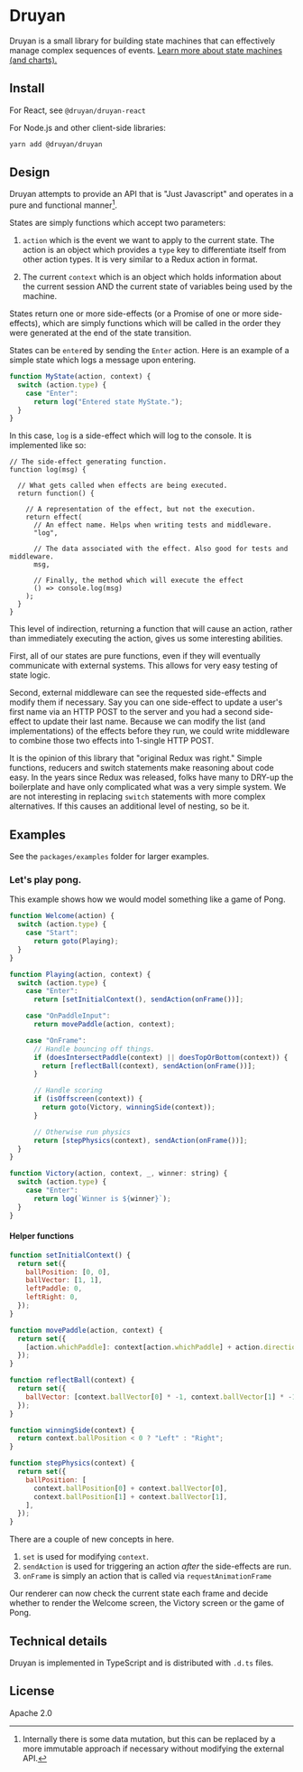 # Druyan

Druyan is a small library for building state machines that can effectively manage complex sequences of events. [Learn more about state machines (and charts).](https://statecharts.github.io)

## Install

For React, see `@druyan/druyan-react`

For Node.js and other client-side libraries:

```bash
yarn add @druyan/druyan
```

## Design

Druyan attempts to provide an API that is "Just Javascript" and operates in a pure and functional manner[^1].

States are simply functions which accept two parameters:

1. `action` which is the event we want to apply to the current state. The action is an object which provides a `type` key to differentiate itself from other action types. It is very similar to a Redux action in format.

2. The current `context` which is an object which holds information about the current session AND the current state of variables being used by the machine.

States return one or more side-effects (or a Promise of one or more side-effects), which are simply functions which will be called in the order they were generated at the end of the state transition.

States can be `enter`ed by sending the `Enter` action. Here is an example of a simple state which logs a message upon entering.

```javascript
function MyState(action, context) {
  switch (action.type) {
    case "Enter":
      return log("Entered state MyState.");
  }
}
```

In this case, `log` is a side-effect which will log to the console. It is implemented like so:

```
// The side-effect generating function.
function log(msg) {

  // What gets called when effects are being executed.
  return function() {

    // A representation of the effect, but not the execution.
    return effect(
      // An effect name. Helps when writing tests and middleware.
      "log",

      // The data associated with the effect. Also good for tests and middleware.
      msg,

      // Finally, the method which will execute the effect
      () => console.log(msg)
    );
  }
}
```

This level of indirection, returning a function that will cause an action, rather than immediately executing the action, gives us some interesting abilities.

First, all of our states are pure functions, even if they will eventually communicate with external systems. This allows for very easy testing of state logic.

Second, external middleware can see the requested side-effects and modify them if necessary. Say you can one side-effect to update a user's first name via an HTTP POST to the server and you had a second side-effect to update their last name. Because we can modify the list (and implementations) of the effects before they run, we could write middleware to combine those two effects into 1-single HTTP POST.

It is the opinion of this library that "original Redux was right." Simple functions, reducers and switch statements make reasoning about code easy. In the years since Redux was released, folks have many to DRY-up the boilerplate and have only complicated what was a very simple system. We are not interesting in replacing `switch` statements with more complex alternatives. If this causes an additional level of nesting, so be it.

## Examples

See the `packages/examples` folder for larger examples.

### Let's play pong.

This example shows how we would model something like a game of Pong.

```javascript
function Welcome(action) {
  switch (action.type) {
    case "Start":
      return goto(Playing);
  }
}

function Playing(action, context) {
  switch (action.type) {
    case "Enter":
      return [setInitialContext(), sendAction(onFrame())];

    case "OnPaddleInput":
      return movePaddle(action, context);

    case "OnFrame":
      // Handle bouncing off things.
      if (doesIntersectPaddle(context) || doesTopOrBottom(context)) {
        return [reflectBall(context), sendAction(onFrame())];
      }

      // Handle scoring
      if (isOffscreen(context)) {
        return goto(Victory, winningSide(context));
      }

      // Otherwise run physics
      return [stepPhysics(context), sendAction(onFrame())];
  }
}

function Victory(action, context, _, winner: string) {
  switch (action.type) {
    case "Enter":
      return log(`Winner is ${winner}`);
  }
}
```

#### Helper functions

```javascript
function setInitialContext() {
  return set({
    ballPosition: [0, 0],
    ballVector: [1, 1],
    leftPaddle: 0,
    leftRight: 0,
  });
}

function movePaddle(action, context) {
  return set({
    [action.whichPaddle]: context[action.whichPaddle] + action.direction,
  });
}

function reflectBall(context) {
  return set({
    ballVector: [context.ballVector[0] * -1, context.ballVector[1] * -1],
  });
}

function winningSide(context) {
  return context.ballPosition < 0 ? "Left" : "Right";
}

function stepPhysics(context) {
  return set({
    ballPosition: [
      context.ballPosition[0] + context.ballVector[0],
      context.ballPosition[1] + context.ballVector[1],
    ],
  });
}
```

There are a couple of new concepts in here.

1. `set` is used for modifying `context`.
2. `sendAction` is used for triggering an action _after_ the side-effects are run.
3. `onFrame` is simply an action that is called via `requestAnimationFrame`

Our renderer can now check the current state each frame and decide whether to render the Welcome screen, the Victory screen or the game of Pong.

## Technical details

Druyan is implemented in TypeScript and is distributed with `.d.ts` files.

## License

Apache 2.0

[^1]: Internally there is some data mutation, but this can be replaced by a more immutable approach if necessary without modifying the external API.
